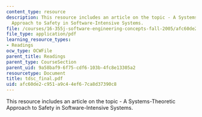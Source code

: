 ```yaml
---
content_type: resource
description: This resource includes an article on the topic - A Systems-Theoretic
  Approach to Safety in Software-Intensive Systems.
file: /courses/16-355j-software-engineering-concepts-fall-2005/afc60de2c951a9c44ef67ca8d37390c8_tdsc_final.pdf
file_type: application/pdf
learning_resource_types:
- Readings
ocw_type: OCWFile
parent_title: Readings
parent_type: CourseSection
parent_uid: 9a58baf9-6f75-cdf6-103b-4fc8e13305a2
resourcetype: Document
title: tdsc_final.pdf
uid: afc60de2-c951-a9c4-4ef6-7ca8d37390c8
---
```

This resource includes an article on the topic - A Systems-Theoretic Approach to Safety in Software-Intensive Systems.


